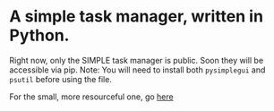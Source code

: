 # A simple task manager, written in Python.

Right now, only the SIMPLE task manager is public.
Soon they will be accessible via pip.
Note: You will need to install both `pysimplegui` and `psutil` before using the file.

For the small, more resourceful one, go [here](https://github.com/LazyNeko1/task-manager/blob/Small/task-manager-small.py)
